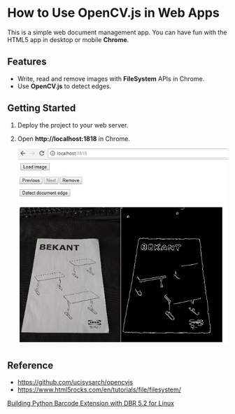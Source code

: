 # How to Use OpenCV.js in Web Apps
This is a simple web document management app. You can have fun with the HTML5 app in desktop or mobile **Chrome**.

## Features
* Write, read and remove images with **FileSystem** APIs in Chrome.
* Use **OpenCV.js** to detect edges.

## Getting Started
1. Deploy the project to your web server.
2. Open **http://localhost:1818** in Chrome.

    ![document edge detection with opencv.js](screenshot/web-document-management.png)

## Reference
* https://github.com/ucisysarch/opencvjs
* https://www.html5rocks.com/en/tutorials/file/filesystem/

[Building Python Barcode Extension with DBR 5.2 for Linux](http://www.codepool.biz/build-linux-python-barcode-extension.html)
